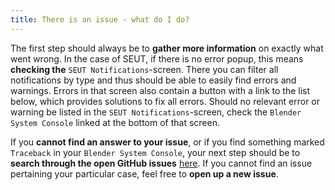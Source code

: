 ```yaml
---
title: There is an issue - what do I do?
---
```


The first step should always be to **gather more information** on exactly what went wrong. In the case of SEUT, if there is no error popup, this means **checking the** `SEUT Notifications`-screen. There you can filter all notifications by type and thus should be able to easily find errors and warnings. Errors in that screen also contain a button with a link to the list below, which provides solutions to fix all errors. Should no relevant error or warning be listed in the `SEUT Notifications`-screen, check the `Blender System Console` linked at the bottom of that screen.

If you **cannot find an answer to your issue**, or if you find something marked `Traceback` in your `Blender System Console`, your next step should be to **search through the open GitHub issues** [here](https://github.com/enenra/space-engineers-utilities/issues). If you cannot find an issue pertaining your particular case, feel free to **open up a new issue**.